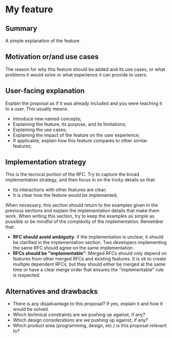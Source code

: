 # My feature

## Summary

A simple explanation of the feature.

## Motivation or/and use cases

The reason for why this feature should be added and its use cases, or what problems it would solve or what experience
it can provide to users.

## User-facing explanation

Explain the proposal as if it was already included and you were teaching it to a user. This usually means:
* Introduce new named concepts;
* Explaining the feature, its purpose, and its limitations;
* Explaining the use cases;
* Explaining the impact of the feature on the user experience;
* If applicable, explain how this feature compares to other similar features;

## Implementation strategy

This is the tecnical portion of the RFC. Try to capture the broad implementation strategy, and then focus in
on the tricky details so that:
* Its interactions with other features are clear;
* It is clear how the feature would be implemented;

When necessary, this section should return to the examples given in the previous sections and explain the 
implementation details that make them work. When writing this section, try to keep the examples as simple as
possible or be mindful of the complexity of the implementation. Remember that:
* **RFC should avoid ambiguity**: if the implementation is unclear, it should be clarified in the implementation
  section. Two developers implementing the same RFC should agree on the same implementation.
* **RFCs should be "implementable"**: Merged RFCs should only depend on features from other merged RFCs and 
  existing features. It is ok to create multiple dependent RFCs, but they should either be merged at the same
  time or have a clear merge order that ensures the "implementable" rule is respected.

## Alternatives and drawbacks

* There is any disadvantage to this proposal? If yes, explain it and how it would be solved.
* Which technical constraints are we pushing up against, if any?
* Which design considerations are we pushing up against, if any?
* Which product area (programming, design, etc.) is this proposal relevant to?

